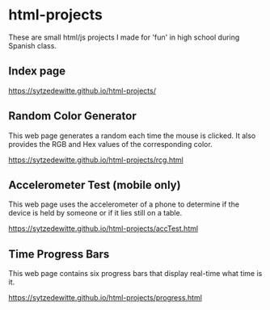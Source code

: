# html-projects
These are small html/js projects I made for 'fun' in high school during Spanish class.

## Index page
https://sytzedewitte.github.io/html-projects/


## Random Color Generator
This web page generates a random each time the mouse is clicked. It also provides the RGB and Hex values of the corresponding color.

https://sytzedewitte.github.io/html-projects/rcg.html


## Accelerometer Test (mobile only)
This web page uses the accelerometer of a phone to determine if the device is held by someone or if it lies still on a table.

https://sytzedewitte.github.io/html-projects/accTest.html


## Time Progress Bars
This web page contains six progress bars that display real-time what time is it.

https://sytzedewitte.github.io/html-projects/progress.html
